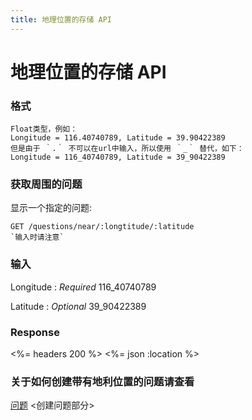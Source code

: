 ```yaml
---
title: 地理位置的存储 API
---
```


# 地理位置的存储 API

### 格式
	
	Float类型，例如：
	Longitude = 116.40740789, Latitude = 39.90422389
    但是由于 ｀.｀ 不可以在url中输入，所以使用 ｀_｀ 替代，如下：
	Longitude = 116_40740789, Latitude = 39_90422389

### 获取周围的问题

显示一个指定的问题:

    GET /questions/near/:longtitude/:latitude
	`输入时请注意`

### 输入

Longitude
: _Required_  116_40740789 

Latitude
: _Optional_  39_90422389

### Response

<%= headers 200 %>
<%= json :location %>

### 关于如何创建带有地利位置的问题请查看 

[问题](http://0.0.0.0:3001/v1/questions/) <创建问题部分>

